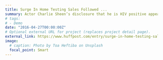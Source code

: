 ```yaml
---
title: Surge In Home Testing Sales Followed ...
summary: Actor Charlie Sheen’s disclosure that he is HIV positive appears to have had a striking effect on sales...
# tags:
# - Demo
date: "2016-04-27T00:00:00Z"
# Optional external URL for project (replaces project detail page).
external_link: https://www.huffpost.com/entry/surge-in-home-testing-sales-followed-charlie-sheens-hiv-disclosure_n_5923681ce4b03b485cb4467e
image:
  # caption: Photo by Toa Heftiba on Unsplash
  focal_point: Smart
---
```

